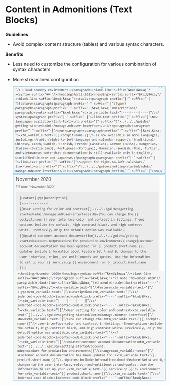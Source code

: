 # Content in Admonitions (Text Blocks)

**Guidelines**

* Avoid complex content structure (tables) and various syntax characters.

**Benefits**

* Less need to customize the configuration for various combination of syntax characters
* More streamlined configuration

    ![body](images/content_body.jpg)
    ![block](images/content_block.jpg)